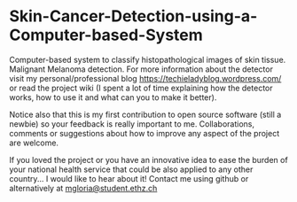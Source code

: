 # Skin-Cancer-Detection-using-a-Computer-based-System
Computer-based system to classify histopathological images of skin tissue. Malignant Melanoma detection.
For more information about the detector visit my personal/professional blog https://techieladyblog.wordpress.com/ or read the project wiki (I spent a lot of time explaining how the detector works, how to use it and what can you to make it better). 

Notice also that this is my first contribution to open source software (still a newbie) so your feedback is really important to me. Collaborations, comments or suggestions about how to improve any aspect of the project are welcome. 

If you loved the project or you have an innovative idea to ease the burden of your national health service that could be also applied to any other country... I would like to hear about it! Contact me using github or alternatively at mgloria@student.ethz.ch
